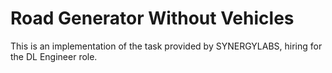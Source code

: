 # Road Generator Without Vehicles
This is an implementation of the task provided by SYNERGYLABS, hiring for the DL Engineer role.
